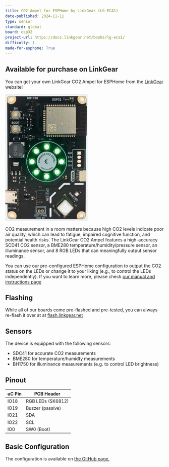 ```yaml
---
title: CO2 Ampel for ESPHome by LinkGear (LG-ECA1)
date-published: 2024-11-11
type: sensor
standard: global
board: esp32
project-url: https://docs.linkgear.net/books/lg-eca1/
difficulty: 1
made-for-esphome: True
---
```


## Available for purchase on LinkGear

You can get your own LinkGear CO2 Ampel for ESPHome from the
[LinkGear](https://linkgear.net/product/co2-ampel-multisensor-display-esphome/) website!

![CO2 Ampel for ESPHome](co2-ampel-for-esphome.jpg)

CO2 measurement in a room matters because high CO2 levels indicate poor air quality, which can lead to fatigue, impaired
cognitive function, and potential health risks. The LinkGear CO2 Ampel features a high-accuracy SCD41 CO2 sensor, a
BME280 temperature/humidity/pressure sensor, an illuminance sensor, and 8 RGB LEDs that can meaningfully output sensor
readings.

You can use our pre-configured ESPHome configuration to output the CO2 status on the LEDs or change it to your liking
(e.g., to control the LEDs independently).
If you want to learn more, please check [our manual and instructions page](https://docs.linkgear.net/books/lg-eca1/)

## Flashing

While all of our boards come pre-flashed and pre-tested, you can always re-flash it over at at
[flash.linkgear.net](https://flash.linkgear.net/)

## Sensors

The device is equipped with the following sensors:

- SDC41 for accurate CO2 measurements
- BME280 for temperature/humidty measurements
- BH1750 for illuminance measurements (e.g. to control LED brightness)

## Pinout

| uC Pin | PCB Header        |
|--------|-------------------|
| IO18   | RGB LEDs (SK6812) |
| IO19   | Buzzer (passive)  |
| IO21   | SDA               |
| IO22   | SCL               |
| IO0    | SW0 (Boot)        |

## Basic Configuration

The configuration is available on
[the GitHub page.](https://github.com/performeon/LinkGearMisc/tree/main/products/lg-eca)
